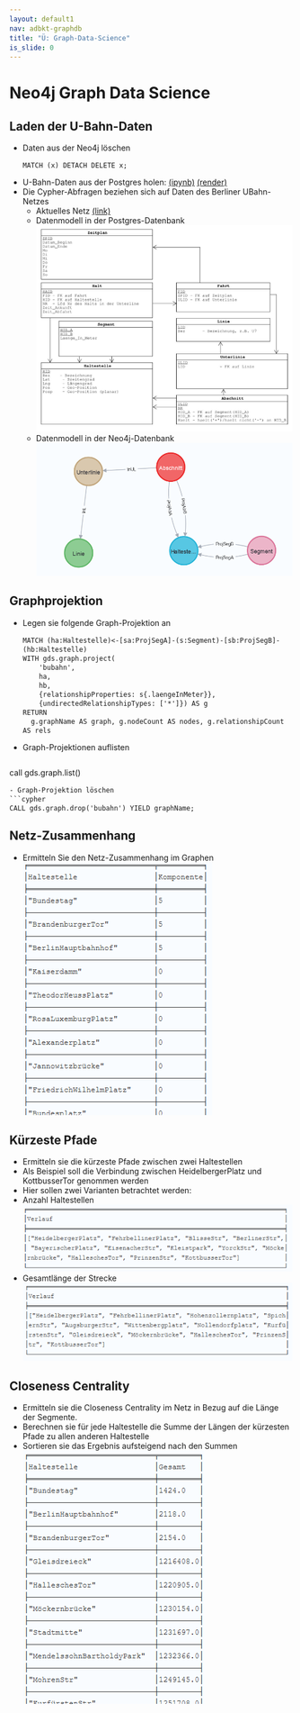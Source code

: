 ```yaml
---
layout: default1
nav: adbkt-graphdb
title: "Ü: Graph-Data-Science"
is_slide: 0
---
```


# Neo4j Graph Data Science

## Laden der U-Bahn-Daten

- Daten aus der Neo4j löschen
  ```cypher
  MATCH (x) DETACH DELETE x;
  ```
- U-Bahn-Daten aus der Postgres holen: 
  [(ipynb)](/home/lv/adbkt/a-ipynb/neo4j-fill-mobility.ipynb) 
  [(render)](https://github.com/ic-htw/ic-htw.github.io/blob/master/home/lv/adbkt/a-ipynb/neo4j-fill-mobility.ipynb)
- Die Cypher-Abfragen beziehen sich auf Daten des Berliner UBahn-Netzes
  - Aktuelles Netz [(link)](https://de.m.wikipedia.org/wiki/Datei:U-Bahn_Berlin_-_Netzplan.png)
  - Datenmodell in der Postgres-Datenbank<br> 
  ![(png)](/home/lv/adbkt/a/shed/bubahn-modell.png)
  - Datenmodell in der Neo4j-Datenbank<br> 
  ![(png)](/home/lv/adbkt/a/shed/bubahn-modell-neo4j.png)
  

## Graphprojektion
- Legen sie folgende Graph-Projektion an
  ```cypher
  MATCH (ha:Haltestelle)<-[sa:ProjSegA]-(s:Segment)-[sb:ProjSegB]-(hb:Haltestelle)
  WITH gds.graph.project(
      'bubahn',
      ha,
      hb,
      {relationshipProperties: s{.laengeInMeter}},
      {undirectedRelationshipTypes: ['*']}) AS g
  RETURN
    g.graphName AS graph, g.nodeCount AS nodes, g.relationshipCount AS rels
  ```
- Graph-Projektionen auflisten
  ```cypher
call gds.graph.list()
   ```
- Graph-Projektion löschen
  ```cypher
CALL gds.graph.drop('bubahn') YIELD graphName;
   ```


## Netz-Zusammenhang
- Ermitteln Sie den Netz-Zusammenhang im Graphen<br>
  ![(png)](/home/lv/adbkt/a/graph/fig/scc.png)



## Kürzeste Pfade
- Ermitteln sie die kürzeste Pfade zwischen zwei Haltestellen
- Als Beispiel soll die Verbindung zwischen HeidelbergerPlatz und KottbusserTor genommen werden
- Hier sollen zwei Varianten betrachtet werden:
- Anzahl Haltestellen<br>
  ![(png)](/home/lv/adbkt/a/graph/fig/shortest-path-hops.png)
- Gesamtlänge der Strecke<br>
  ![(png)](/home/lv/adbkt/a/graph/fig/shortest-path-len.png)

## Closeness Centrality
- Ermitteln sie die Closeness Centrality im Netz in Bezug auf die Länge der Segmente.
- Berechnen sie für jede Haltestelle die Summe der Längen der kürzesten Pfade zu allen anderen Haltestelle
- Sortieren sie das Ergebnis aufsteigend nach den Summen<br>
  ![(png)](/home/lv/adbkt/a/graph/fig/closeness-centrality.png)
